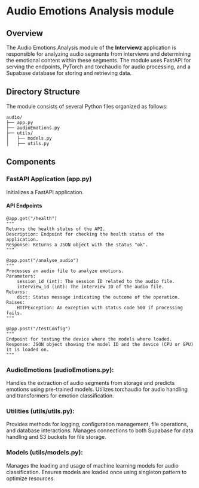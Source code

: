 # Audio Emotions Analysis module

## Overview
The Audio Emotions Analysis module of the **Interviewz** application is responsible for analyzing audio segments from interviews and determining the emotional content within these segments. The module uses FastAPI for serving the endpoints, PyTorch and torchaudio for audio processing, and a Supabase database for storing and retrieving data.

## Directory Structure
The module consists of several Python files organized as follows:
```plaintext
audio/
├── app.py
├── audioEmotions.py
├── utils/
│   ├── models.py
│   ├── utils.py
```

## Components

### FastAPI Application (app.py)
Initializes a FastAPI application.

#### API Endpoints

```fastAPI
@app.get("/health")
"""
Returns the health status of the API. 
Description: Endpoint for checking the health status of the application.
Response: Returns a JSON object with the status "ok".
"""
```
```fastAPI
@app.post("/analyse_audio")
"""
Processes an audio file to analyze emotions.
Parameters:
    session_id (int): The session ID related to the audio file.
    interview_id (int): The interview ID of the audio file.
Returns:
    dict: Status message indicating the outcome of the operation.
Raises:
    HTTPException: An exception with status code 500 if processing fails.
"""
```
```fastAPI
@app.post("/testConfig")
"""
Endpoint for testing the device where the models where loaded.
Response: JSON object showing the model ID and the device (CPU or GPU) it is loaded on.
"""
```

### AudioEmotions (audioEmotions.py):
Handles the extraction of audio segments from storage and predicts emotions using pre-trained models.
Utilizes torchaudio for audio handling and transformers for emotion classification.

### Utilities (utils/utils.py): 
Provides methods for logging, configuration management, file operations, and database interactions.
Manages connections to both Supabase for data handling and S3 buckets for file storage.

### Models (utils/models.py):

Manages the loading and usage of machine learning models for audio classification.
Ensures models are loaded once using singleton pattern to optimize resources.